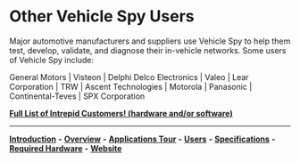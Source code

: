 # Other Vehicle Spy Users

Major automotive manufacturers and suppliers use Vehicle Spy to help them test, develop, validate, and diagnose their in-vehicle networks. Some users of Vehicle Spy include:

General Motors | Visteon | Delphi Delco Electronics | Valeo | Lear Corporation | TRW | Ascent Technologies | Motorola | Panasonic | Continental-Teves | SPX Corporation

[**Full List of Intrepid Customers! (hardware and/or software)**](https://www.intrepidcs.com/customers/)

***

[**Introduction**](./) **-** [**Overview**](vehicle-spy-overview/) **-** [**Applications Tour**](vehicle-spy-overview/vehicle-spy-tour/vehicle-spy-tour-1-bus-monitor.md) **-** [**Users**](other-vehicle-spy-users.md) **-** [**Specifications**](vehicle-spy-specifications.md) **-** [**Required Hardware**](vehicle-spy-required-hardware-pc-system-requirements.md) **-** [**Website**](https://intrepidcs.com/products/software/vehicle-spy/vspy-float/)
